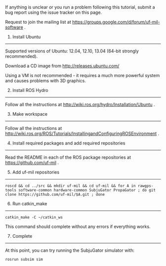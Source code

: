 If anything is unclear or you run a problem following this tutorial, submit a bug report using the issue tracker on this page.

Request to join the mailing list at https://groups.google.com/d/forum/uf-mil-software .

1. Install Ubuntu
-----------------

Supported versions of Ubuntu: 12.04, 12.10, 13.04 (64-bit strongly recommended).

Download a CD image from http://releases.ubuntu.com/

Using a VM is not recommended - it requires a much more powerful system and causes 
problems with 3D graphics.

2. Install ROS Hydro
--------------------

Follow all the instructions at http://wiki.ros.org/hydro/Installation/Ubuntu .

3. Make workspace
-----------------

Follow all the instructions at http://wiki.ros.org/ROS/Tutorials/InstallingandConfiguringROSEnvironment .

4. Install required packages and add required repositories
----------------------------------------------------------

Read the README in each of the ROS package repositories at https://github.com/uf-mil .

5. Add uf-mil repositories
--------------------------

    roscd && cd ../src && mkdir uf-mil && cd uf-mil && for A in rawgps-tools software-common hardware-common SubjuGator PropaGator ; do git clone https://github.com/uf-mil/$A.git ; done

6. Run catkin_make
------------------

    catkin_make -C ~/catkin_ws

This command should complete without any errors if everything works.

7. Complete
-----------

At this point, you can try running the SubjuGator simulator with:

    rosrun subsim sim
